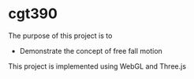 # cgt390
The purpose of this project is to
- Demonstrate the concept of free fall motion

This project is implemented using WebGL and Three.js 
